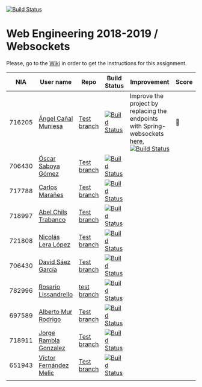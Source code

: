 [![Build Status](https://travis-ci.org/UNIZAR-30246-WebEngineering/lab4-websockets.svg?branch=master)](https://travis-ci.org/UNIZAR-30246-WebEngineering/lab4-websockets)
# Web Engineering 2018-2019 / Websockets
Please, go to the [Wiki](https://github.com/UNIZAR-30246-WebEngineering/lab4-websockets/wiki) in order to get the instructions for this assignment.

| NIA    | User name | Repo | Build Status | Improvement | Score
|--------|-----------|------|--------------|-------------|--------
| 716205 | [Ángel Cañal Muniesa](https://github.com/lAngelP) | [Test branch](https://github.com/lAngelP/lab4-websockets/tree/test) | [![Build Status](https://www.travis-ci.com/lAngelP/lab4-websockets.svg?branch=test)](https://www.travis-ci.com/lAngelP/lab4-websockets) | Improve the project by replacing the endpoints with Spring-websockets [here](https://github.com/lAngelP/lab4-websockets/blob/spring/README.md), [![Build Status](https://travis-ci.com/lAngelP/lab4-websockets.svg?branch=spring)](https://github.com/lAngelP/lab4-websockets/tree/spring) |  :gift: |
| 706430 | [Óscar Saboya Gómez](https://github.com/oscarsa) | [Test branch](https://github.com/oscarsa/lab4-websockets/tree/test) | [![Build Status](https://api.travis-ci.org/oscarsa/lab4-websockets.svg?branch=test)](https://travis-ci.com/oscarsa/lab4-websockets) | |
| 717788 | [Carlos Marañes](https://github.com/carlosmn1997) | [Test branch](https://github.com/carlosmn1997/lab4-websockets/tree/test) | [![Build Status](https://travis-ci.org/carlosmn1997/lab4-websockets.svg)](https://travis-ci.org/carlosmn1997/lab4-websockets) | |
| 718997 | [Abel Chils Trabanco](https://github.com/AbelChT) | [Test branch](https://github.com/AbelChT/lab4-websockets/tree/test) | [![Build Status](https://travis-ci.com/AbelChT/lab4-websockets.svg?branch=test)](https://travis-ci.com/AbelChT/lab4-websockets) | |
| 721808 | [Nicolás Lera López](https://github.com/nicoleralopez) | [Test branch](https://github.com/nicoleralopez/lab4-websockets/tree/test) | [![Build Status](https://travis-ci.org/nicoleralopez/lab4-websockets.svg)](https://travis-ci.org/nicoleralopez/lab4-websockets) | |
| 706430 | [David Sáez García](https://github.com/Davidigea) | [Test branch](https://github.com/davidigea/lab4-websockets/tree/test) | [![Build Status](https://api.travis-ci.org/davidigea/lab4-websockets.svg?branch=test)](https://travis-ci.com/davidigea/lab4-websockets) | |
| 782996 | [Rosario Lissandrello](https://github.com/rslissa) |[test branch](https://github.com/rslissa/lab4-websockets/tree/test) | [![Build Status](https://travis-ci.com/rslissa/lab4-websockets.svg?branch=test)](https://travis-ci.com/rslissa/lab4-websockets) ||
| 697589 | [Alberto Mur Rodrigo](https://github.com/697589) | [Test branch](https://github.com/697589/lab4-websockets/tree/test) | [![Build Status](https://api.travis-ci.org/697589/lab4-websockets.svg?branch=test)](https://travis-ci.org/697589/lab4-websockets) | |
| 718911 | [Jorge Rambla Gonzalez](https://github.com/jorgeRambla) | [Test branch](https://github.com/jorgeRambla/lab4-websockets/tree/test) | [![Build Status](https://api.travis-ci.org/jorgeRambla/lab4-websockets.svg?branch=test)](https://travis-ci.org/jorgeRambla/lab4-websockets) | | 
| 651943 | [Víctor Fernández Melic](https://github.com/Melic93) | [Test branch](https://github.com/Melic93/lab4-websockets/tree/test) | [![Build Status](https://api.travis-ci.org/Melic93/lab4-websockets.svg?branch=test)](https://travis-ci.org/Melic93/lab4-websockets) | |
|        |           |      |              |             |
